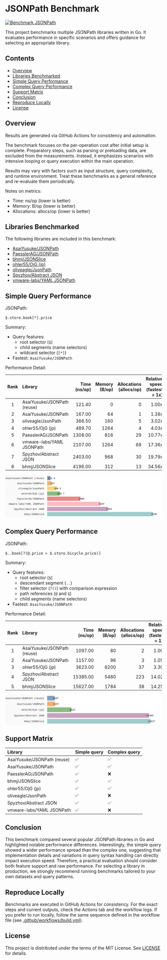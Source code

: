 # JSONPath Benchmark

[![Benchmark JSONPath](https://github.com/AsaiYusuke/jsonpath-benchmark/actions/workflows/build.yml/badge.svg)](https://github.com/AsaiYusuke/jsonpath-benchmark/actions/workflows/build.yml)

This project benchmarks multiple JSONPath libraries written in Go.
It evaluates performance in specific scenarios and offers guidance for selecting an appropriate library.

## Contents

- [Overview](#overview)
- [Libraries Benchmarked](#libraries-benchmarked)
- [Simple Query Performance](#simple-query-performance)
- [Complex Query Performance](#complex-query-performance)
- [Support Matrix](#support-matrix)
- [Conclusion](#conclusion)
- [Reproduce Locally](#reproduce-locally)
- [License](#license)

## Overview

Results are generated via GitHub Actions for consistency and automation.

The benchmark focuses on the per-operation cost after initial setup is complete.
Preparatory steps, such as parsing or preloading data, are excluded from the measurements.
Instead, it emphasizes scenarios with intensive looping or query execution within the main operation.

Results may vary with factors such as input structure, query complexity, and runtime environment.
Treat these benchmarks as a general reference and re-evaluate them periodically.

Notes on metrics:

- Time: ns/op (lower is better)
- Memory: B/op (lower is better)
- Allocations: allocs/op (lower is better)

## Libraries Benchmarked

The following libraries are included in this benchmark:

- [AsaiYusuke/JSONPath](https://github.com/AsaiYusuke/jsonpath)
- [PaesslerAG/JSONPath](https://github.com/PaesslerAG/jsonpath)
- [bhmj/JSONSlice](https://github.com/bhmj/jsonslice)
- [ohler55/OjG (jp)](https://github.com/ohler55/ojg)
- [oliveagle/JsonPath](https://github.com/oliveagle/jsonpath)
- [Spyzhov/Abstract JSON](https://github.com/spyzhov/ajson)
- [vmware-labs/YAML JSONPath](https://github.com/vmware-labs/yaml-jsonpath)

## Simple Query Performance

JSONPath:

``` text
$.store.book[*].price
```

Summary:

- Query features:
  - root selector (`$`)
  - child segments (name selectors)
  - wildcard selector (`[*]`)
- Fastest: `AsaiYusuke/JSONPath`

Performance Detail:

|  Rank  | Library                     |   Time (ns/op) |   Memory (B/op) |   Allocations (allocs/op) |   Relative speed (fastest = 1x) |
|:------:|:----------------------------|---------------:|----------------:|--------------------------:|--------------------------------:|
|   1    | AsaiYusuke/JSONPath (reuse) |         121.40 |               0 |                         0 |                           1.00x |
|   2    | AsaiYusuke/JSONPath         |         167.00 |              64 |                         1 |                           1.38x |
|   3    | oliveagle/JsonPath          |         366.50 |             160 |                         5 |                           3.02x |
|   4    | ohler55/OjG (jp)            |         489.70 |            1264 |                         4 |                           4.03x |
|   5    | PaesslerAG/JSONPath         |        1308.00 |             816 |                        29 |                          10.77x |
|   6    | vmware-labs/YAML JSONPath   |        2107.00 |            1264 |                        69 |                          17.36x |
|   7    | Spyzhov/Abstract JSON       |        2403.00 |             968 |                        30 |                          19.79x |
|   8    | bhmj/JSONSlice              |        4196.00 |             312 |                        13 |                          34.56x |

![Simple query benchmark (ns/op)](assets/bench_chart_simple.svg)

## Complex Query Performance

JSONPath:

``` text
$..book[?(@.price > $.store.bicycle.price)]
```

Summary:

- Query features:
  - root selector (`$`)
  - descendant segment (`..`)
  - filter selector (`?()`) with comparison expression
  - path references (`@` and `$`)
  - child segments (name selectors)
- Fastest: `AsaiYusuke/JSONPath`

Performance Detail:

|  Rank  | Library                     |   Time (ns/op) |   Memory (B/op) |   Allocations (allocs/op) |   Relative speed (fastest = 1x) |
|:------:|:----------------------------|---------------:|----------------:|--------------------------:|--------------------------------:|
|   1    | AsaiYusuke/JSONPath (reuse) |        1097.00 |              80 |                         2 |                           1.00x |
|   2    | AsaiYusuke/JSONPath         |        1157.00 |              96 |                         3 |                           1.05x |
|   3    | ohler55/OjG (jp)            |        3623.00 |            6200 |                        37 |                           3.30x |
|   4    | Spyzhov/Abstract JSON       |       15385.00 |            5480 |                       223 |                          14.02x |
|   5    | bhmj/JSONSlice              |       15627.00 |            1784 |                        38 |                          14.25x |

![Complex query benchmark (ns/op)](assets/bench_chart_complex.svg)

## Support Matrix

| Library                     | Simple query   | Complex query   |
|:----------------------------|:---------------|:----------------|
| AsaiYusuke/JSONPath (reuse) | ✅              | ✅               |
| AsaiYusuke/JSONPath         | ✅              | ✅               |
| PaesslerAG/JSONPath         | ✅              | ❌               |
| bhmj/JSONSlice              | ✅              | ✅               |
| ohler55/OjG (jp)            | ✅              | ✅               |
| oliveagle/JsonPath          | ✅              | ❌               |
| Spyzhov/Abstract JSON       | ✅              | ✅               |
| vmware-labs/YAML JSONPath   | ✅              | ❌               |

## Conclusion

This benchmark compared several popular JSONPath libraries in Go and highlighted notable performance differences.
Interestingly, the simple query showed a wider performance spread than the complex one, suggesting that implementation details and variations in query syntax handling can directly impact execution speed.
Therefore, a practical evaluation should consider both feature support and raw performance.
For selecting a library in production, we strongly recommend running benchmarks tailored to your own datasets and query patterns.

## Reproduce Locally

Benchmarks are executed in GitHub Actions for consistency.
For the exact steps and current outputs, check the Actions tab and the workflow logs.
If you prefer to run locally, follow the same sequence defined in the workflow file (see [.github/workflows/build.yml](.github/workflows/build.yml)).

## License

This project is distributed under the terms of the MIT License. See [LICENSE](LICENSE) for details.
